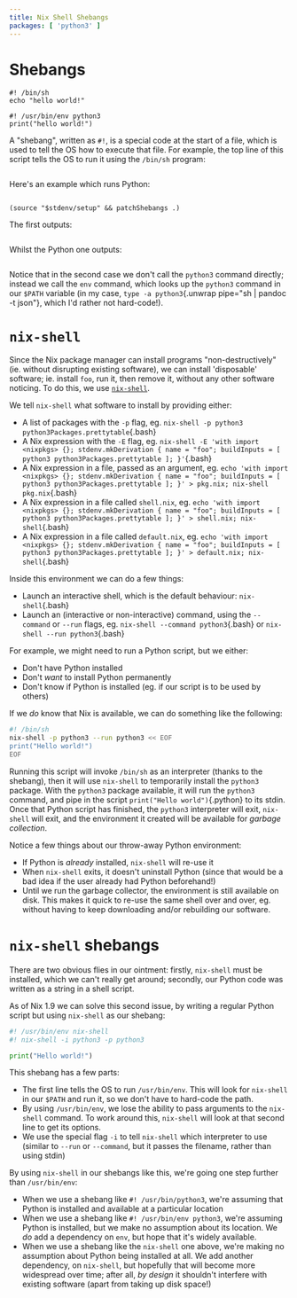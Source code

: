 ```yaml
---
title: Nix Shell Shebangs
packages: [ 'python3' ]
---
```


# Shebangs #

```{pipe="cat > shebang.sh && chmod +x shebang.sh"}
#! /bin/sh
echo "hello world!"
```

```{pipe="cat > shebang.py && chmod +x shebang.py"}
#! /usr/bin/env python3
print("hello world!")
```

A "shebang", written as `#!`, is a special code at the start of a file, which is used to tell the OS how to execute that file. For example, the top line of this script tells the OS to run it using the `/bin/sh` program:

```{.bash pipe="cat shebang.sh"}
```

Here's an example which runs Python:

```{.python pipe="cat shebang.py"}
```

```{pipe="sh > ignore.out"}
(source "$stdenv/setup" && patchShebangs .)
```

The first outputs:

```{pipe="./shebang.sh"}
```

Whilst the Python one outputs:

```{pipe="./shebang.py"}
```

Notice that in the second case we don't call the `python3` command directly; instead we call the `env` command, which looks up the `python3` command in our `$PATH` variable (in my case, `type -a python3`{.unwrap pipe="sh | pandoc -t json"}, which I'd rather not hard-code!).

# `nix-shell` #

Since the Nix package manager can install programs "non-destructively" (ie. without disrupting existing software), we can install 'disposable' software; ie. install `foo`, run it, then remove it, without any other software noticing. To do this, we use [`nix-shell`](http://nixos.org/nix/manual/#sec-nix-shell).

We tell `nix-shell` what software to install by providing either:

 - A list of packages with the `-p` flag, eg. `nix-shell -p python3 python3Packages.prettytable`{.bash}
 - A Nix expression with the `-E` flag, eg. `nix-shell -E 'with import <nixpkgs> {}; stdenv.mkDerivation { name = "foo"; buildInputs = [ python3 python3Packages.prettytable ]; }'`{.bash}
 - A Nix expression in a file, passed as an argument, eg. `echo 'with import <nixpkgs> {}; stdenv.mkDerivation { name = "foo"; buildInputs = [ python3 python3Packages.prettytable ]; }' > pkg.nix; nix-shell pkg.nix`{.bash}
 - A Nix expression in a file called `shell.nix`, eg. `echo 'with import <nixpkgs> {}; stdenv.mkDerivation { name = "foo"; buildInputs = [ python3 python3Packages.prettytable ]; }' > shell.nix; nix-shell`{.bash}
 - A Nix expression in a file called `default.nix`, eg. `echo 'with import <nixpkgs> {}; stdenv.mkDerivation { name = "foo"; buildInputs = [ python3 python3Packages.prettytable ]; }' > default.nix; nix-shell`{.bash}

Inside this environment we can do a few things:

 - Launch an interactive shell, which is the default behaviour: `nix-shell`{.bash}
 - Launch an (interactive or non-interactive) command, using the `--command` or `--run` flags, eg. `nix-shell --command python3`{.bash} or `nix-shell --run python3`{.bash}

For example, we might need to run a Python script, but we either:

 - Don't have Python installed
 - Don't *want* to install Python permanently
 - Don't know if Python is installed (eg. if our script is to be used by others)

If we *do* know that Nix is available, we can do something like the following:

```bash
#! /bin/sh
nix-shell -p python3 --run python3 << EOF
print("Hello world!")
EOF
```

Running this script will invoke `/bin/sh` as an interpreter (thanks to the shebang), then it will use `nix-shell` to temporarily install the `python3` package. With the `python3` package available, it will run the `python3` command, and pipe in the script `print("Hello world")`{.python} to its stdin. Once that Python script has finished, the `python3` interpreter will exit, `nix-shell` will exit, and the environment it created will be available for *garbage collection*.

Notice a few things about our throw-away Python environment:

 - If Python is *already* installed, `nix-shell` will re-use it
 - When `nix-shell` exits, it doesn't uninstall Python (since that would be a bad idea if the user already had Python beforehand!)
 - Until we run the garbage collector, the environment is still available on disk. This makes it quick to re-use the same shell over and over, eg. without having to keep downloading and/or rebuilding our software.

# `nix-shell` shebangs #

There are two obvious flies in our ointment: firstly, `nix-shell` must be installed, which we can't really get around; secondly, our Python code was written as a string in a shell script.

As of Nix 1.9 we can solve this second issue, by writing a regular Python script but using `nix-shell` as our shebang:

```python
#! /usr/bin/env nix-shell
#! nix-shell -i python3 -p python3

print("Hello world!")
```

This shebang has a few parts:

 - The first line tells the OS to run `/usr/bin/env`. This will look for `nix-shell` in our `$PATH` and run it, so we don't have to hard-code the path.
 - By using `/usr/bin/env`, we lose the ability to pass arguments to the `nix-shell` command. To work around this, `nix-shell` will look at that second line to get its options.
 - We use the special flag `-i` to tell `nix-shell` which interpreter to use (similar to `--run` or `--command`, but it passes the filename, rather than using stdin)

By using `nix-shell` in our shebangs like this, we're going one step further than `/usr/bin/env`:

 - When we use a shebang like `#! /usr/bin/python3`, we're assuming that Python is installed and available at a particular location
 - When we use a shebang like `#! /usr/bin/env python3`, we're assuming Python is installed, but we make no assumption about its location. We *do* add a dependency on `env`, but hope that it's widely available.
 - When we use a shebang like the `nix-shell` one above, we're making no assumption about Python being installed at all. We add another dependency, on `nix-shell`, but hopefully that will become more widespread over time; after all, *by design* it shouldn't interfere with existing software (apart from taking up disk space!)
